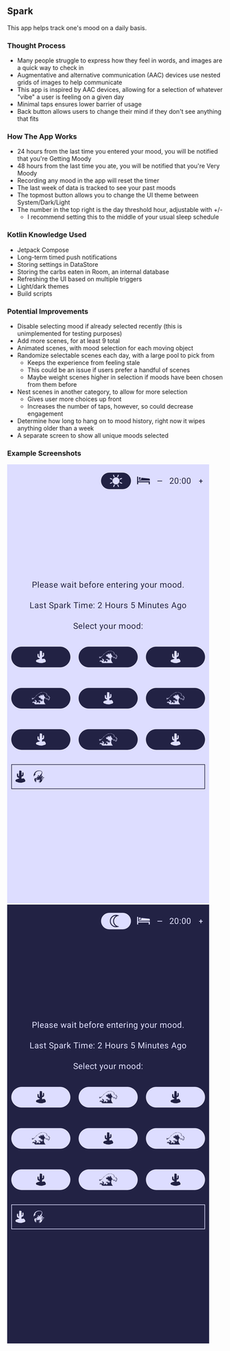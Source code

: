 ## Spark

This app helps track one's mood on a daily basis.

### Thought Process
* Many people struggle to express how they feel in words, and images are a quick way to check in
* Augmentative and alternative communication (AAC) devices use nested grids of images to help communicate
* This app is inspired by AAC devices, allowing for a selection of whatever "vibe" a user is feeling on a given day
* Minimal taps ensures lower barrier of usage
* Back button allows users to change their mind if they don't see anything that fits

### How The App Works
* 24 hours from the last time you entered your mood, you will be notified that you're Getting Moody
* 48 hours from the last time you ate, you will be notified that you're Very Moody
* Recording any mood in the app will reset the timer
* The last week of data is tracked to see your past moods
* The topmost button allows you to change the UI theme between System/Dark/Light
* The number in the top right is the day threshold hour, adjustable with +/-
  * I recommend setting this to the middle of your usual sleep schedule

### Kotlin Knowledge Used
* Jetpack Compose
* Long-term timed push notifications
* Storing settings in DataStore
* Storing the carbs eaten in Room, an internal database
* Refreshing the UI based on multiple triggers
* Light/dark themes
* Build scripts

### Potential Improvements
* Disable selecting mood if already selected recently (this is unimplemented for testing purposes)
* Add more scenes, for at least 9 total
* Animated scenes, with mood selection for each moving object
* Randomize selectable scenes each day, with a large pool to pick from
  * Keeps the experience from feeling stale
  * This could be an issue if users prefer a handful of scenes
  * Maybe weight scenes higher in selection if moods have been chosen from them before
* Nest scenes in another category, to allow for more selection
  * Gives user more choices up front
  * Increases the number of taps, however, so could decrease engagement
* Determine how long to hang on to mood history, right now it wipes anything older than a week
* A separate screen to show all unique moods selected

### Example Screenshots
![Light Theme For App](SparkLight.png)
![Dark Theme For App](SparkDark.png)
